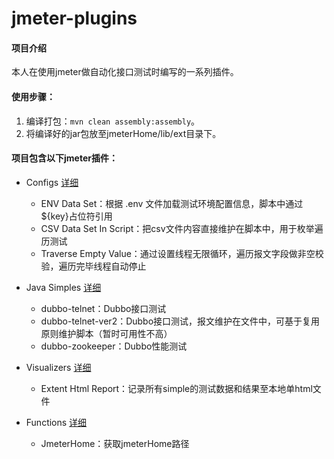 # jmeter-plugins
#### 项目介绍
本人在使用jmeter做自动化接口测试时编写的一系列插件。

#### 使用步骤：
1. 编译打包：`mvn clean assembly:assembly`。
2. 将编译好的jar包放至jmeterHome/lib/ext目录下。

#### 项目包含以下jmeter插件：
- Configs [详细](https://github.com/YeKelvin/jmeter-plugins/tree/master/common-util)
    - ENV Data Set：根据 .env 文件加载测试环境配置信息，脚本中通过${key}占位符引用
    - CSV Data Set In Script：把csv文件内容直接维护在脚本中，用于枚举遍历测试
    - Traverse Empty Value：通过设置线程无限循环，遍历报文字段做非空校验，遍历完毕线程自动停止

- Java Simples [详细](https://github.com/YeKelvin/jmeter-plugins/tree/master/simples)
    - dubbo-telnet：Dubbo接口测试
    - dubbo-telnet-ver2：Dubbo接口测试，报文维护在文件中，可基于复用原则维护脚本（暂时可用性不高）
    - dubbo-zookeeper：Dubbo性能测试

- Visualizers [详细](https://github.com/YeKelvin/jmeter-plugins/tree/master/visualizers)
    - Extent Html Report：记录所有simple的测试数据和结果至本地单html文件

- Functions [详细](https://github.com/YeKelvin/jmeter-plugins/tree/master/functions)
    - JmeterHome：获取jmeterHome路径